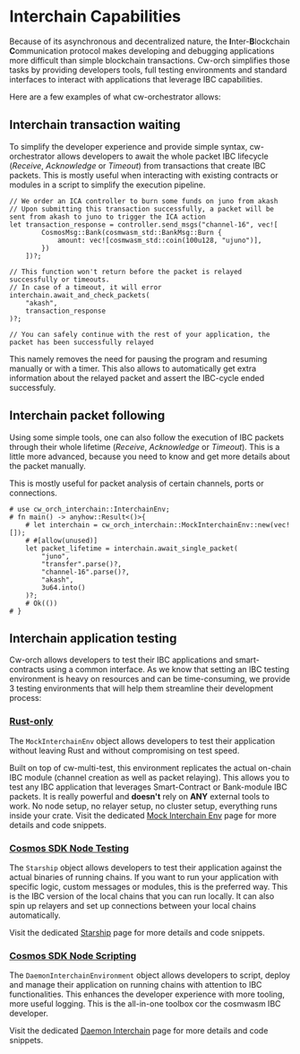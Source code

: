 # Interchain Capabilities

Because of its asynchronous and decentralized nature, the **I**nter-**B**lockchain **C**ommunication protocol makes developing and debugging applications more difficult than simple blockchain transactions.
Cw-orch simplifies those tasks by providing developers tools, full testing environments and standard interfaces to interact with applications that leverage IBC capabilities.

Here are a few examples of what cw-orchestrator allows:

## Interchain transaction waiting

To simplify the developer experience and provide simple syntax, cw-orchestrator allows developers to await the whole packet IBC lifecycle (*Receive*, *Acknowledge* or *Timeout*) from transactions that create IBC packets.
This is mostly useful when interacting with existing contracts or modules in a script to simplify the execution pipeline.

```rust,ignore
// We order an ICA controller to burn some funds on juno from akash
// Upon submitting this transaction successfully, a packet will be sent from akash to juno to trigger the ICA action
let transaction_response = controller.send_msgs("channel-16", vec![
        CosmosMsg::Bank(cosmwasm_std::BankMsg::Burn {
            amount: vec![cosmwasm_std::coin(100u128, "ujuno")],
        })
    ])?;

// This function won't return before the packet is relayed successfully or timeouts. 
// In case of a timeout, it will error
interchain.await_and_check_packets(
    "akash",
    transaction_response
)?;

// You can safely continue with the rest of your application, the packet has been successfully relayed
```

This namely removes the need for pausing the program and resuming manually or with a timer.
This also allows to automatically get extra information about the relayed packet and assert the IBC-cycle ended successfuly.

## Interchain packet following

Using some simple tools, one can also follow the execution of IBC packets through their whole lifetime (*Receive*, *Acknowledge* or *Timeout*). This is a little more advanced, because you need to know and get more details about the packet manually.

This is mostly useful for packet analysis of certain channels, ports or connections.

```rust,ignore
# use cw_orch_interchain::InterchainEnv;
# fn main() -> anyhow::Result<()>{
    # let interchain = cw_orch_interchain::MockInterchainEnv::new(vec![]);    
    # #[allow(unused)]
    let packet_lifetime = interchain.await_single_packet(
        "juno",
        "transfer".parse()?,
        "channel-16".parse()?,
        "akash",
        3u64.into()
    )?;
    # Ok(())
# }
```

## Interchain application testing

Cw-orch allows developers to test their IBC applications and smart-contracts using a common interface. As we know that setting an IBC testing environment is heavy on resources and can be time-consuming, we provide 3 testing environments that will help them streamline their development process:

### [Rust-only](./integrations/mock.md)

The `MockInterchainEnv` object allows developers to test their application without leaving Rust and without compromising on test speed.

Built on top of cw-multi-test, this environment replicates the actual on-chain IBC module (channel creation as well as packet relaying). This allows you to test any IBC application that leverages Smart-Contract or Bank-module IBC packets. It is really powerful and **doesn't** rely on **ANY** external tools to work. No node setup, no relayer setup, no cluster setup, everything runs inside your crate. Visit the dedicated [Mock Interchain Env](./integrations/mock.md) page for more details and code snippets.

### [Cosmos SDK Node Testing](./integrations/daemon.md#for-testing)

The `Starship` object allows developers to test their application against the actual binaries of running chains. If you want to run your application with specific logic, custom messages or modules, this is the preferred way. This is the IBC version of the local chains that you can run locally. It can also spin up relayers and set up connections between your local chains automatically.

Visit the dedicated [Starship](./integrations/daemon.md#for-testing) page for more details and code snippets.

### [Cosmos SDK Node Scripting](./integrations/daemon.md#for-scripting)

The `DaemonInterchainEnvironment` object allows developers to script, deploy and manage their application on running chains with attention to IBC functionalities. This enhances the developer experience with more tooling, more useful logging. This is the all-in-one toolbox cor the cosmwasm IBC developer.

Visit the dedicated [Daemon Interchain](./integrations/daemon.md#for-scripting) page for more details and code snippets.

